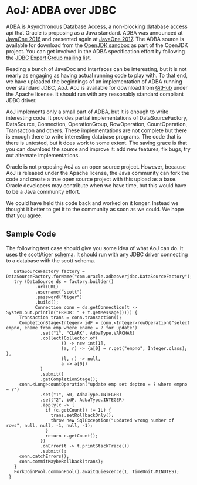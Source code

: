 # AoJ: ADBA over JDBC

ADBA is Asynchronous Database Access, a non-blocking database access api that Oracle is proposing as a Java standard. ADBA was announced at [JavaOne 2016](https://static.rainfocus.com/oracle/oow16/sess/1461693351182001EmRq/ppt/CONF1578%2020160916.pdf) and presented again at [JavaOne 2017](http://www.oracle.com/technetwork/database/application-development/jdbc/con1491-3961036.pdf). The ADBA source is available for download from the [OpenJDK sandbox](
http://hg.openjdk.java.net/jdk/sandbox/file/9d3b0eb749a9/src/jdk.incubator.adba) as part of the OpenJDK project. You can get involved in the ADBA specification effort by following the [JDBC Expert Group mailing list](http://mail.openjdk.java.net/pipermail/jdbc-spec-discuss/). 

Reading a bunch of JavaDoc and interfaces can be interesting, but it is not nearly as engaging as having actual running code to play with. To that end, we have uploaded the beginnings of an implementation of ADBA running over standard JDBC, AoJ. AoJ is available for download from [GitHub](https://github.com/oracle/oracle-db-examples/tree/master/java/AoJ) under the Apache license. It should run with any reasonably standard compliant JDBC driver.

AoJ implements only a small part of ADBA, but it is enough to write interesting code. It provides partial implementations of DataSourceFactory, DataSource, Connection, OperationGroup, RowOperation, CountOperation, Transaction and others. These implementations are not complete but there is enough there to write interesting database programs. The code that is there is untested, but it does work to some extent. The saving grace is that you can download the source and improve it: add new features, fix bugs, try out alternate implementations.

Oracle is not proposing AoJ as an open source project. However, because AoJ is released under the Apache license, the Java community can fork the code and create a true open source project with this upload as a base. Oracle developers may contribute when we have time, but this would have to be a Java community effort.

We could have held this code back and worked on it longer. Instead we thought it better to get it to the community as soon as we could. We hope that you agree.

## Sample Code

The following test case should give you some idea of what AoJ can do. It uses the scott/tiger [schema](https://github.com/oracle/dotnet-db-samples/blob/master/schemas/scott.sql). It should run with any JDBC driver connecting to a database with the scott schema.

`````` public void transactionSample() {
   DataSourceFactory factory = DataSourceFactory.forName("com.oracle.adbaoverjdbc.DataSourceFactory");
   try (DataSource ds = factory.builder()
           .url(URL)
           .username(“scott")
           .password(“tiger")
           .build();
           Connection conn = ds.getConnection(t -> System.out.println("ERROR: " + t.getMessage()))) {
     Transaction trans = conn.transaction();
     CompletionStage<Integer> idF = conn.<Integer>rowOperation("select empno, ename from emp where ename = ? for update")
             .set("1", "CLARK", AdbaType.VARCHAR)
             .collect(Collector.of(
                     () -> new int[1], 
                     (a, r) -> {a[0] = r.get("empno", Integer.class); },
                     (l, r) -> null,
                     a -> a[0])
             )
             .submit()
             .getCompletionStage();
     conn.<Long>countOperation("update emp set deptno = ? where empno = ?")
             .set("1", 50, AdbaType.INTEGER)
             .set("2", idF, AdbaType.INTEGER)
             .apply(c -> { 
               if (c.getCount() != 1L) {
                 trans.setRollbackOnly();
                 throw new SqlException("updated wrong number of rows", null, null, -1, null, -1);
               }
               return c.getCount();
             })
             .onError(t -> t.printStackTrace())
             .submit();
     conn.catchErrors();
     conn.commitMaybeRollback(trans);
   }    
   ForkJoinPool.commonPool().awaitQuiescence(1, TimeUnit.MINUTES);
 }


